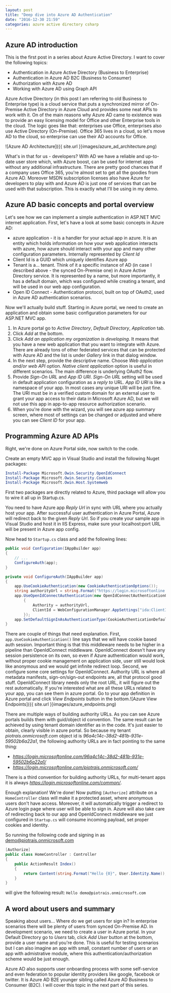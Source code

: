 ```yaml
---
layout: post
title: "Deep dive into Azure AD Authentication"
date: "2016-12-30 21:59"
categories: azure active directory csharp
---
```


## Azure AD introduction

This is the first post in a series about Azure Active Directory. I want to cover the following topics:

* Authentication in Azure Active Directory (Business to Enterprise)
* Authentication in Azure AD B2C  (Business to Consumer)
* Authorization with Azure AD
* Working with Azure AD using Graph API

Azure Active Directory (in this post I am referring to old Business to Enterprise type) is a cloud service that puts a synchronized mirror of On-Premise Active Directory in Azure Cloud and provides some neat APIs to work with it. On of the main reasons why Azure AD came to existence was to provide an easy licensing model for Office and other Enterprise tools in the cloud. The logic goes like that: enterprises use Office, enterprises also use Active Directory (On-Premise). Office 365 lives in a cloud, so let's move AD to the cloud, so enterprise can use their AD accounts for Office.

![Azure AD Architecture]({{ site.url }}images/azure_ad_architecture.png)

What's in that for us - developers? With AD we have a reliable and up-to-date user store which, with Azure boost, can be used for internet apps without any additional infrastructure. There are pretty good chances that if a company uses Office 365, you're almost set to get all the goodies from Azure AD. Moreover MSDN subscription licenses also have Azure for developers to play with and Azure AD is just one of services that can be used with that subscription. This is exactly what I'll be using in my demo.

## Azure AD basic concepts and portal overview

Let's see how we can implement a simple authentication in ASP.NET MVC internet application.
First, let's have a look at some basic concepts in Azure AD:

* azure application - it is a handler for your actual app in azure. It is an entity which holds information on how your web application interacts with azure, how azure should interact with your app and many other configuration parameters. Internally represented by _Client Id_
* Client Id is a GUID which uniquely identifies Azure app
* Tenant is a... tenant. Think of it a specific instance of AD (in case I described above - the synced On-Premise one) in Azure Active Directory service. It is represented by a name, but more importantly, it has a default domain, which was configured while creating a tenant, and will be used in our web app configuration.
* Open ID Connect - Authentication protocol, built on top of OAuth2, used in Azure AD authentication scenarios.

Now we'll actually build stuff. Starting in Azure portal, we need to create an application and obtain some basic configuration parameters for our ASP.NET MVC app.

1. In Azure portal go to _Active Directory_, _Default Directory_, _Application_ tab.
2. Click _Add_ at the bottom.
3. Click _Add an application my organization is developing_. It means that you have a new web application that you want to integrate with Azure. There are already tons of other federated services that can be protected with Azure AD and the list is under _Gallery_ link in that dialog window.
4. In the next step, provide the descriptive name. Choose _Web application and/or web API_ option. _Native client application_ option is useful in different scenarios. The main difference is underlying OAuth2 flow.
5. Provide _Sign-On URL_ and _App ID URI_. _Sign-On URL_ setting will be used in default application configuration as a _reply to_ URL. _App ID URI_ is like a namespace of your app. In most cases any unique URI will be just fine. The URI must be in a verified custom domain for an external user to grant your app access to their data in Microsoft Azure AD, but we will not use this app in app-to-app resource authorization scenario.
6. When you're done with the wizard, you will see azure app summary screen, where most of settings can be changed or adjusted and where you can see _Client ID_ for your app.

## Programming Azure AD APIs

Right, we're done on Azure Portal side, now switch to the code.

Create an empty MVC app in Visual Studio and install the following Nuget packages:

```powershell
Install-Package Microsoft.Owin.Security.OpenIdConnect
Install-Package Microsoft.Owin.Security.Cookies
Install-Package Microsoft.Owin.Host.Systemweb
```

First two packages are directly related to Azure, third package will allow you to wire it all up in Startup.cs.

You need to have Azure app _Reply Url_ in sync with URL where you actually host your app. After successful user authentication in Azure Portal, Azure will redirect back to the given _Reply Url_. So if you create your sample app in Visual Studio and host it in IIS Express, make sure your localhost:port URL will be present in Azure app config.

Now head to `Startup.cs` class and add the following lines:

```csharp
public void Configuration(IAppBuilder app)
{
    // ...
    ConfigureAuth(app);
}

private void ConfigureAuth(IAppBuilder app)
{
    app.UseCookieAuthentication(new CookieAuthenticationOptions());
    string authorityUrl = string.Format("https://login.microsoftonline.com/{0}", WebConfigurationManager.AppSettings["ida:Tenant"]);
    app.UseOpenIdConnectAuthentication(new OpenIdConnectAuthenticationOptions
        {
            Authority = authorityUrl,
            ClientId = WebConfigurationManager.AppSettings["ida:ClientId"]
        });
    app.SetDefaultSignInAsAuthenticationType(CookieAuthenticationDefaults.AuthenticationType);
}
```

There are couple of things that need explanation. First, `app.UseCookieAuthentication()` line says that we will have cookie based auth session. Important thing is that this middleware needs to be higher in a pipeline than OpenIdConnect middleware. OpenIdConnect doesn't have any session persistence on its own, so even if Azure authentication would work, without proper cookie management on application side, user still would look like anonymous and we would get infinite redirect loop.
Second, we configure some core settings for OpenIdConnect. Authority URL is where all metadata manifests, sign-on/sign-out endpoints are, all that protocol good stuff. OpenIdConnect library needs only the root URL, it will figure out the rest automatically. If you're interested what are all these URLs related to your app, you can see them in azure portal. Go to your app definition in Azure portal and click _View Endpoints_ button in the bottom.![Azure View Endpoints]({{ site.url }}images/azure_endpoints.png)

There are multiple ways of building authority URLs. As you can see Azure portals builds them with guid/object id convention. The same result can be achieved by using tenant domain identifier as in the code. It's just easier to obtain, clearly visible in azure portal. So because my tenant _piotrais.onmicrosoft.com_ object id is _96a4c14c-38d2-481b-931e-59502b6a22a1_, the following authority URLs are in fact pointing to the same thing:

* _https://login.microsoftonline.com/96a4c14c-38d2-481b-931e-59502b6a22a1/_
* _https://login.microsoftonline.com/piotrais.onmicrosoft.com/_

There is a third convention for building authority URLs, for multi-tenant apps it is always _https://login.microsoftonline.com/common/_.

Enough explanation! We're done! Now putting `[Authorize]` attribute on a `HomeController` class will make it a protected asset, where anonymous users don't have access. Moreover, it will automatically trigger a redirect to Azure login page where user will be able to sign in. Azure will also take care of redirecting back to our app and OpenIdConnect middleware we just configured in `Startup.cs` will consume incoming payload, set proper cookies and identity.

So running the following code and signing in as demo@piotrais.onmicrosoft.com

```csharp
[Authorize]
public class HomeController : Controller
{
    public ActionResult Index()
    {
        return Content(string.Format("Hello {0}", User.Identity.Name));
    }
}
```

will give the following result: `Hello demo@piotrais.onmicrosoft.com`

## A word about users and summary

Speaking about users... Where do we get users for sign in? In enterprise scenarios there will be plenty of users from synced On-Premise AD. In development scenario, we need to create a user in Azure portal. In your Default Directory go to _Users_ tab, click _Add User_ button at the bottom, provide a user name and you're done. This is useful for testing scenarios but I can also imagine an app with small, constant number of users or an app with admistrative module, where this authentication/authorization scheme would be just enough.

Azure AD also supports user onboarding process with some self-service and even federation to popular identity providers like google, facebook or twitter. It is Azure AD B2E younger sibling called Azure AD Business to Consumer (B2C). I will cover this topic in the next part of this series.
